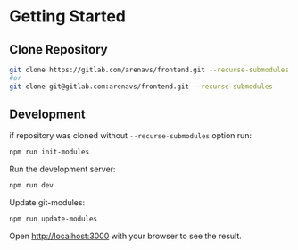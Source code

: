 # Getting Started

## Clone Repository

```bash
git clone https://gitlab.com/arenavs/frontend.git --recurse-submodules
#or
git clone git@gitlab.com:arenavs/frontend.git --recurse-submodules
```
## Development

if repository was cloned without ```--recurse-submodules``` option run:
```bash
npm run init-modules
```

Run the development server:

```bash
npm run dev
```

Update git-modules:
```bash
npm run update-modules
```

Open [http://localhost:3000](http://localhost:3000) with your browser to see the result.